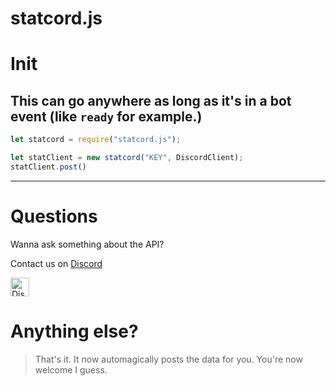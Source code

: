 # statcord.js

# Init
## This can go anywhere as long as it's in a bot event (like `ready` for example.)
```js
let statcord = require("statcord.js");

let statClient = new statcord("KEY", DiscordClient);
statClient.post()

```

---

# Questions

Wanna ask something about the API?

Contact us on [Discord](https://statcord.com/discord)

<a href="http://statcord.com/discord" target="_blank">
    <img src="https://discordapp.com/api/guilds/608711879858192479/embed.png" alt="Discord" height="30">
</a>

# Anything else?
> That's it. It now automagically posts the data for you. You're now welcome I guess.
